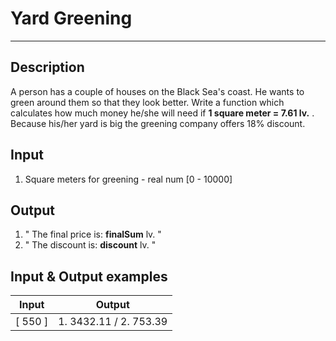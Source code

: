 # Yard Greening
---

## Description
A person has a couple of houses on the Black Sea's coast. He wants to green around them so that they look better.
Write a function which calculates how much money he/she will need if **1 square meter = 7.61 lv.** . Because his/her yard is big the greening company offers 18% discount.

## Input
1. Square meters for greening - real num [0 - 10000]

## Output
1. " The final price is: **finalSum** lv. "
2. " The discount is: **discount** lv. "

## Input & Output examples

|   Input   |          Output         |
| --------- | :---------------------: |
|  [ 550 ]  | 1. 3432.11 / 2. 753.39  |